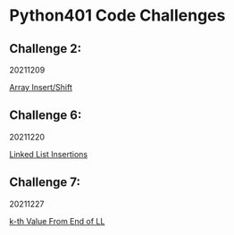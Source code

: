# Python401 Code Challenges 

## Challenge 2:
20211209

[Array Insert/Shift](array_insert_shift.md)

## Challenge 6:
20211220

[Linked List Insertions](linked_list-insertions.md)

## Challenge 7:
20211227

[k-th Value From End of LL](linked_list_kth.md)

